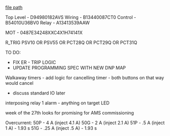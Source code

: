 
[file path](<file:///C:\Users\jnetherton\G&W Electric Co\US-PowerGridAutomation - Documents\_Lazer\116007 - Amptek BNSF>)

Top Level - D94980182AVS
Wiring - B13440087CT0
Control - B54010U36BV0
Relay - A13413539AAW

MOT - 0487E34248XXC4X1H74141X

R_TRIG PSV10 OR PSV55 OR PCT28Q OR PCT29Q OR PCT31Q

TO DO:
- FIX ER - TRIP LOGIC
- UPDATE PROGRAMMING SPEC WITH NEW DNP MAP



Walkaway timers - add logic for cancelling timer - both buttons on that way would cancel
- discuss standard IO later

interposing relay
1 alarm - anything on target LED

week of the 27th looks for promising for AMS commissioning

Overcurrent:
50P - 4 A (inject 4.1 A)
50G - 2 A (inject 2.1 A)
51P - .5 A (inject 1 A) - 1.93 s
51G - .25 A (inject .5 A) - 1.93 s